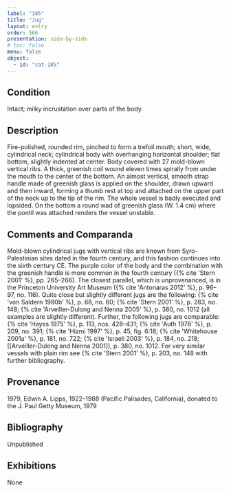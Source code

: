 ```yaml
---
label: "185"
title: "Jug"
layout: entry
order: 566
presentation: side-by-side
# toc: false
menu: false
object:
  - id: "cat-185"
---
```


## Condition

Intact; milky incrustation over parts of the body.

## Description

Fire-polished, rounded rim, pinched to form a trefoil mouth; short, wide, cylindrical neck; cylindrical body with overhanging horizontal shoulder; flat bottom, slightly indented at center. Body covered with 27 mold-blown vertical ribs. A thick, greenish coil wound eleven times spirally from under the mouth to the center of the bottom. An almost vertical, smooth strap handle made of greenish glass is applied on the shoulder, drawn upward and then inward, forming a thumb rest at top and attached on the upper part of the neck up to the tip of the rim. The whole vessel is badly executed and lopsided. On the bottom a round wad of greenish glass (W. 1.4 cm) where the pontil was attached renders the vessel unstable.

## Comments and Comparanda

Mold-blown cylindrical jugs with vertical ribs are known from Syro-Palestinian sites dated in the fourth century, and this fashion continues into the sixth century CE. The purple color of the body and the combination with the greenish handle is more common in the fourth century ({% cite 'Stern 2001' %}, pp. 265–266). The closest parallel, which is unprovenanced, is in the Princeton University Art Museum ({% cite 'Antonaras 2012' %}, p. 96–97, no. 116). Quite close but slightly different jugs are the following: {% cite 'von Saldern 1980b' %}, p. 68, no. 60; {% cite 'Stern 2001' %}, p. 283, no. 148; {% cite 'Arveiller-Dulong and Nenna 2005' %}, p. 380, no. 1012 (all examples are slightly different). Further, the following jugs are comparable: {% cite 'Hayes 1975' %}, p. 113, nos. 428–431; {% cite 'Auth 1976' %}, p. 209, no. 391; {% cite 'Hizmi 1997' %}, p. 45, fig. 6:18; {% cite 'Whitehouse 2001a' %}, p. 181, no. 722; {% cite 'Israeli 2003' %}, p. 184, no. 218; [[Arveiller-Dulong and Nenna 2001]], p. 380, no. 1012. For very similar vessels with plain rim see {% cite 'Stern 2001' %}, p. 203, no. 148 with further bibliography.

## Provenance

1979, Edwin A. Lipps, 1922–1988 (Pacific Palisades, California), donated to the J. Paul Getty Museum, 1979

## Bibliography

Unpublished

## Exhibitions

None
